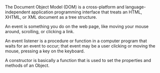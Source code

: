 The Document Object Model (DOM) is a cross-platform and language-independent application programming interface that treats an HTML, XHTML, or XML document as a tree structure.

An event is something you do on the web page, like moving your mouse around, scrolling, or clicking a link.

An event listener is a procedure or function in a computer program that waits for an event to occur; that event may be a user clicking or moving the mouse, pressing a key on the keyboard.

A constructor is basically a function that is used to set the properties and methods of an Object.